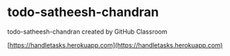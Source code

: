 # todo-satheesh-chandran
todo-satheesh-chandran created by GitHub Classroom

[https://handletasks.herokuapp.com](https://handletasks.herokuapp.com)
